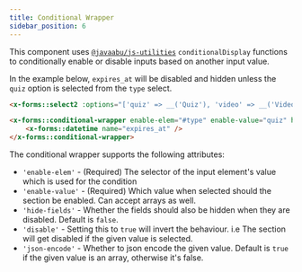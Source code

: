 ```yaml
---
title: Conditional Wrapper
sidebar_position: 6
---
```


This component uses [`@javaabu/js-utilities`](https://github.com/Javaabu/js-utilities) `conditionalDisplay` functions to conditionally enable or disable inputs based on another input value.

In the example below, `expires_at` will be disabled and hidden unless the `quiz` option is selected from the `type` select.


```html
<x-forms::select2 :options="['quiz' => __('Quiz'), 'video' => __('Video')]" name="type" />

<x-forms::conditional-wrapper enable-elem="#type" enable-value="quiz" hide-fields="true">
    <x-forms::datetime name="expires_at" />
</x-forms::conditional-wrapper>
```

The conditional wrapper supports the following attributes:
- `'enable-elem'` - (Required) The selector of the input element's value which is used for the condition
- `'enable-value'` - (Required) Which value when selected should the section be enabled. Can accept arrays as well.
- `'hide-fields'` - Whether the fields should also be hidden when they are disabled. Default is `false`.
- `'disable'` - Setting this to `true` will invert the behaviour. i.e The section will get disabled if the given value is selected.
- `'json-encode'` - Whether to json encode the given value. Default is `true` if the given value is an array, otherwise it's false.
